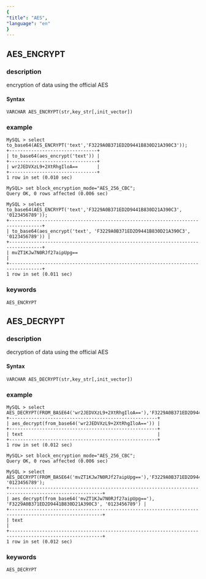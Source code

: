 ```yaml
---
{
"title": "AES",
"language": "en"
}
---
```


<!-- 
Licensed to the Apache Software Foundation (ASF) under one
or more contributor license agreements.  See the NOTICE file
distributed with this work for additional information
regarding copyright ownership.  The ASF licenses this file
to you under the Apache License, Version 2.0 (the
"License"); you may not use this file except in compliance
with the License.  You may obtain a copy of the License at
  http://www.apache.org/licenses/LICENSE-2.0
Unless required by applicable law or agreed to in writing,
software distributed under the License is distributed on an
"AS IS" BASIS, WITHOUT WARRANTIES OR CONDITIONS OF ANY
KIND, either express or implied.  See the License for the
specific language governing permissions and limitations
under the License.
-->

## AES_ENCRYPT

### description
encryption of data using the official AES
#### Syntax

`VARCHAR AES_ENCRYPT(str,key_str[,init_vector])`

### example

```
MySQL > select to_base64(AES_ENCRYPT('text','F3229A0B371ED2D9441B830D21A390C3'));
+--------------------------------+
| to_base64(aes_encrypt('text')) |
+--------------------------------+
| wr2JEDVXzL9+2XtRhgIloA==       |
+--------------------------------+
1 row in set (0.010 sec)

MySQL> set block_encryption_mode="AES_256_CBC";
Query OK, 0 rows affected (0.006 sec)

MySQL > select to_base64(AES_ENCRYPT('text','F3229A0B371ED2D9441B830D21A390C3', '0123456789'));
+----------------------------------------------------------------------------------+
| to_base64(aes_encrypt('text', 'F3229A0B371ED2D9441B830D21A390C3', '0123456789')) |
+----------------------------------------------------------------------------------+
| mvZT1KJw7N0RJf27aipUpg==                                                         |
+----------------------------------------------------------------------------------+
1 row in set (0.011 sec)
```

### keywords

    AES_ENCRYPT

## AES_DECRYPT

### description
decryption of data using the official AES 
#### Syntax

`VARCHAR AES_DECRYPT(str,key_str[,init_vector])`

### example

```
MySQL > select AES_DECRYPT(FROM_BASE64('wr2JEDVXzL9+2XtRhgIloA=='),'F3229A0B371ED2D9441B830D21A390C3');
+------------------------------------------------------+
| aes_decrypt(from_base64('wr2JEDVXzL9+2XtRhgIloA==')) |
+------------------------------------------------------+
| text                                                 |
+------------------------------------------------------+
1 row in set (0.012 sec)

MySQL> set block_encryption_mode="AES_256_CBC";
Query OK, 0 rows affected (0.006 sec)

MySQL > select AES_DECRYPT(FROM_BASE64('mvZT1KJw7N0RJf27aipUpg=='),'F3229A0B371ED2D9441B830D21A390C3', '0123456789');
+--------------------------------------------------------------------------------------------------------+
| aes_decrypt(from_base64('mvZT1KJw7N0RJf27aipUpg=='), 'F3229A0B371ED2D9441B830D21A390C3', '0123456789') |
+--------------------------------------------------------------------------------------------------------+
| text                                                                                                   |
+--------------------------------------------------------------------------------------------------------+
1 row in set (0.012 sec)
```

### keywords

    AES_DECRYPT
